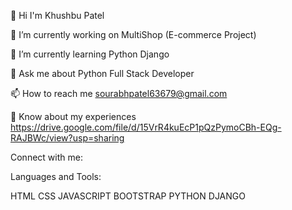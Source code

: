 👋 Hi  I'm Khushbu Patel

👀 I’m currently working on MultiShop (E-commerce Project)

🌱 I’m currently learning Python Django

💬 Ask me about Python Full Stack Developer

📫 How to reach me sourabhpatel63679@gmail.com

📄 Know about my experiences https://drive.google.com/file/d/15VrR4kuEcP1pQzPymoCBh-EQg-RAJBWc/view?usp=sharing

Connect with me:

Languages and Tools:

HTML CSS JAVASCRIPT BOOTSTRAP PYTHON DJANGO

